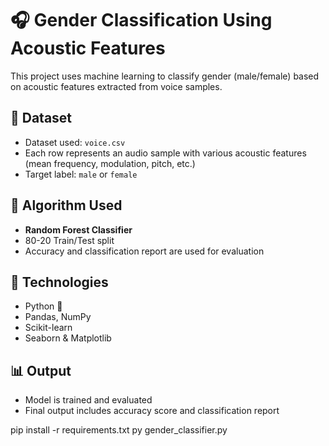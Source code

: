 # 🎧 Gender Classification Using Acoustic Features

This project uses machine learning to classify gender (male/female) based on acoustic features extracted from voice samples.

## 📁 Dataset

- Dataset used: `voice.csv`
- Each row represents an audio sample with various acoustic features (mean frequency, modulation, pitch, etc.)
- Target label: `male` or `female`

## 🧠 Algorithm Used

- **Random Forest Classifier**
- 80-20 Train/Test split
- Accuracy and classification report are used for evaluation

## 🔧 Technologies

- Python 🐍
- Pandas, NumPy
- Scikit-learn
- Seaborn & Matplotlib


## 📊 Output

- Model is trained and evaluated
- Final output includes accuracy score and classification report

pip install -r requirements.txt
py gender_classifier.py



